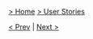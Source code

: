 [> Home](../README.md)  [> User Stories](README.md)

[< Prev](/2.Solution/README.md)  |  [Next >]()
